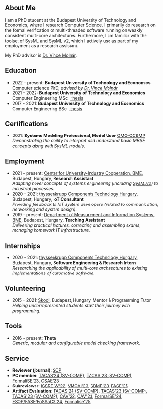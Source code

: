 ## <i class="fas fa-user fa-fw"></i> About Me
I am a PhD student at the Budapest University of Technology and Economics, where I research Computer Science. I primarily do research on the formal verification of multi-threaded software running on weakly consistent multi-core architectures. Furthermore, I am familiar with the toolset of SysML and SysML v2, which I actively use as part of my employment as a research assistant. 

My PhD advisor is [Dr. Vince Molnár](https://mit.bme.hu/~molnarv).

## <i class="fas fa-graduation-cap fa-fw"></i> Education
- 2022 - present: **Budapest University of Technology and Economics**  
  Computer science PhD, _advised by [Dr. Vince Molnár](http://mit.bme.hu/~molnarv/)_
- 2021 - 2022: **Budapest University of Technology and Economics**  
  Computer Engineering MSc &nbsp;[<i class="fas fa-file-alt"></i>&nbsp;thesis](publications/mscthesis22.pdf)
- 2017 - 2021: **Budapest University of Technology and Economics**  
  Computer Engineering BSc &nbsp;[<i class="fas fa-file-alt"></i>&nbsp;thesis](publications/bscthesis20.pdf)

## <i class="fas fa-star fa-fw"></i> Certifications  
- 2021: **Systems Modeling Professional, Model User** [OMG-OCSMP](https://www.omg.org/ocsmp/)  
  _Demonstrating the ability to interpret and understand basic MBSE concepts along with SysML models_.

## <i class="fas fa-briefcase fa-fw"></i> Employment

- 2021 - present: [Center for University-Industry Cooperation, BME](https://fiek.bme.hu/english/), Budapest, Hungary, **Research Assistant**  
  _Adapting novel concepts of systems engineering (including [SysMLv2](https://www.omgsysml.org/SysML-2.htm)) to industrial processes._  
- 2020 - 2021: [thyssenkrupp Components Technology Hungary](https://www.thyssenkrupp.hu/hu/), Budapest, Hungary, **IoT Consultant**    
  _Providing feedback to IoT system developers (related to communication, networking and system design)._  
- 2019 - present: [Department of Measurement and Information Systems, BME](http://www.mit.bme.hu/eng/), Budapest, Hungary, **Teaching Assistant**  
  _Delivering practical lectures, correcting and assembling exams, managing homework IT infrastructure._    

## <i class="fas fa-globe fa-fw"></i> Internships

- 2020 - 2021: [thyssenkrupp Components Technology Hungary](https://www.thyssenkrupp.hu/hu/), Budapest, Hungary, **Software Engineering & Research Intern**  
  _Researching the applicability of multi-core architectures to existing implementations of automotive software._ 

## <i class="fas fa-handshake fa-fw"></i> Volunteering

- 2015 - 2021: [Skool](https://skool.org.hu/), Budapest, Hungary, Mentor & Programming Tutor  
  _Helping underrepresented students start their journey with programming._

## <i class="fas fa-desktop fa-fw"></i> Tools
- 2016 - present: **Theta** [<i class="fab fa-github"></i>](https://github.com/ftsrg/theta)  
  _Generic, modular and configurable model checking framework._

<!-- ## <i class="fas fa-file-alt fa-fw"></i> Selected Publications -->

## <i class="fas fa-university fa-fw"></i> Service
- **Reviewer (journal)**: [SCP](https://www.elsevier.marketing/journal/Science-of-Computer-Programming)
- **PC member**: [TACAS'24 (SV-COMP)](https://sv-comp.sosy-lab.org/2024/), [TACAS'23 (SV-COMP)](https://sv-comp.sosy-lab.org/2023/), [FormaliSE'23](https://formalise2023.github.io/), [CSAE'23](https://www.csaeconf.org/2023)
- **Subreviewer**: [ISSRE-W'22](https://issre2022.github.io/), [VMCAI'23](https://vmcai-2023.github.io/), [SBMF'23](https://sbmf23.ufam.edu.br/), [FASE'25](https://etaps.org/2025/conferences/fase/)
- **Artifact Evaluation**: [TACAS'24 (SV-COMP)](https://sv-comp.sosy-lab.org/2024/), [TACAS'23 (SV-COMP)](https://sv-comp.sosy-lab.org/2023/), [TACAS'23 (SV-COMP)](https://sv-comp.sosy-lab.org/2022/), [CAV'22](http://i-cav.org/2022/), [CAV'23](http://i-cav.org/2023/), [FormaliSE'24](https://formalise2024.github.io/), [ESOP/FASE/FoSSaCS'24](https://etaps.org/2024/), [Formalise'25](https://conf.researchr.org/home/Formalise-2025) 
